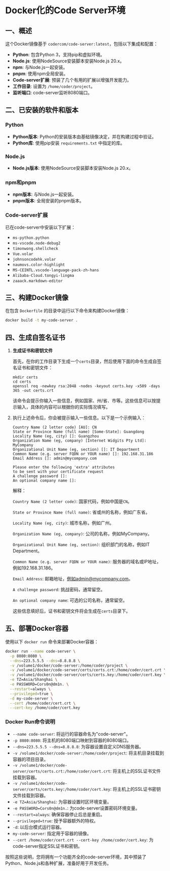 # Docker化的Code Server环境

## 一、概述

这个Docker镜像基于 `codercom/code-server:latest`，包括以下集成和配置：

- **Python**: 包含Python 3，支持pip和虚拟环境。
- **Node.js**: 使用NodeSource安装脚本安装Node.js 20.x。
- **npm**: 与Node.js一起安装。
- **pnpm**: 使用npm全局安装。
- **Code-server扩展**: 预装了几个有用的扩展以增强开发能力。
- **工作目录**: 设置为 `/home/coder/project`。
- **监听端口**: code-server监听8080端口。

## 二、已安装的软件和版本

### Python

- **Python版本**: Python的安装版本由基础镜像决定，并在构建过程中验证。
- **Python库**: 使用pip安装 `requirements.txt` 中指定的库。

### Node.js

- **Node.js版本**: 使用NodeSource安装脚本安装Node.js 20.x。

### npm和pnpm

- **npm版本**: 与Node.js一起安装。
- **pnpm版本**: 全局安装的pnpm版本。

### Code-server扩展

已在code-server中安装以下扩展：

- `ms-python.python`
- `ms-vscode.node-debug2`
- `timonwong.shellcheck`
- `Vue.volar`
- `johnsoncodehk.volar`
- `naumovs.color-highlight`
- `MS-CEINTL.vscode-language-pack-zh-hans`
- `Alibaba-Cloud.tongyi-lingma`
- `zaaack.markdown-editor`

## 三、构建Docker镜像

在包含 `Dockerfile` 的目录中运行以下命令来构建Docker镜像：

```sh
docker build -t my-code-server .
```

## 四、生成自签名证书

1. **生成证书和密钥文件**

   首先，在你的工作目录下生成一个`certs`目录，然后使用下面的命令生成自签名证书和密钥文件：

   ```
   mkdir certs
   cd certs
   openssl req -newkey rsa:2048 -nodes -keyout certs.key -x509 -days 365 -out certs.crt
   ```

   该命令会提示你输入一些信息，例如国家、州/省、市等。这些信息可以按提示输入，具体的内容可以根据你的实际情况填写。

2. 执行上述命令后，你会被提示输入一些信息。以下是一个示例输入：

   ```
   Country Name (2 letter code) [AU]: CN
   State or Province Name (full name) [Some-State]: Guangdong
   Locality Name (eg, city) []: Guangzhou
   Organization Name (eg, company) [Internet Widgits Pty Ltd]: MyCompany
   Organizational Unit Name (eg, section) []: IT Department
   Common Name (e.g. server FQDN or YOUR name) []: 192.168.31.186
   Email Address []: admin@mycompany.com
   
   Please enter the following 'extra' attributes
   to be sent with your certificate request
   A challenge password []:
   An optional company name []:
   ```

   解释：

   `Country Name (2 letter code)`: 国家代码，例如中国是`CN`。

   `State or Province Name (full name)`: 省或州的名称，例如广东省。

   `Locality Name (eg, city)`: 城市名称，例如广州。

   `Organization Name (eg, company)`: 公司的名称，例如MyCompany。

   `Organizational Unit Name (eg, section)`: 组织部门的名称，例如IT Department。

   `Common Name (e.g. server FQDN or YOUR name)`: 服务器的域名或IP地址，例如192.168.31.186。

   `Email Address`: 邮箱地址，例如admin@mycompany.com。

   `A challenge password`: 挑战密码，通常留空。

   `An optional company name`: 可选的公司名称，通常留空。

   这些信息填好后，证书和密钥文件将会生成在`certs`目录下。

## 五、部署Docker容器

使用以下 `docker run` 命令来部署Docker容器：

```sh
docker run --name code-server \
  -p 8080:8080 \
  --dns=223.5.5.5 --dns=8.8.8.8 \
  -v /volume1/docker/code-server:/home/coder/project \
  -v /volume1/docker/code-server/certs/certs.crt:/home/coder/cert.crt \
  -v /volume1/docker/code-server/certs/certs.key:/home/coder/cert.key \
  -e TZ=Asia/Shanghai \
  -e PASSWORD=Cors0n@dm1n. \
  --restart=always \
  --privileged=true \
  -d my-code-server \
  --cert /home/coder/cert.crt \
  --cert-key /home/coder/cert.key
```

### Docker Run命令说明

- `--name code-server`: 将运行的容器命名为"code-server"。
- `-p 8080:8080`: 将主机的8080端口映射到容器的8080端口。
- `--dns=223.5.5.5 --dns=8.8.8.8`: 为容器设置自定义DNS服务器。
- `-v /volume1/docker/code-server:/home/coder/project`: 将主机目录挂载到容器的项目目录。
- `-v /volume1/docker/code-server/certs/certs.crt:/home/coder/cert.crt`: 将主机上的SSL证书文件挂载到容器。
- `-v /volume1/docker/code-server/certs/certs.key:/home/coder/cert.key`: 将主机上的SSL证书密钥文件挂载到容器。
- `-e TZ=Asia/Shanghai`: 为容器设置时区环境变量。
- `-e PASSWORD=Cors0n@dm1n.`: 为code-server设置密码环境变量。
- `--restart=always`: 确保容器停止后总是重启。
- `--privileged=true`: 授予容器额外的特权。
- `-d`: 以后台模式运行容器。
- `my-code-server`: 指定用于容器的镜像。
- `--cert /home/coder/cert.crt --cert-key /home/coder/cert.key`: 为code-server指定SSL证书和密钥。

按照这些说明，您将拥有一个功能齐全的code-server环境，其中预装了Python、Node.js和各种扩展，准备好用于开发任务。